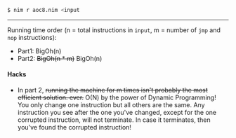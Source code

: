 ``` sh
$ nim r aoc8.nim <input
```
---
Running time order (n = total instructions in `input`, m = number of `jmp` and `nop` instructions):
- Part1: BigOh(n)
- Part2: ~~BigOh(n * m)~~ BigOh(n)
#### Hacks
- In part 2, ~~running the machine for m times isn't probably the most efficient solution. ever.~~ O(N) by the power of Dynamic Programming!
You only change one instruction but all others are the same. Any instruction you see after the one you've changed, except for the one corrupted instruction, will not terminate. In case it terminates, then you've found the corrupted instruction!
